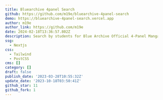 ```yaml
---
title: Bluearchive 4panel Search
github: https://github.com/m19e/bluearchive-4panel-search
demo: https://bluearchive-4panel-search.vercel.app
author: m19e
author_link: https://github.com/m19e
date: 2024-02-18T13:36:57.802Z
description: Search by students for Blue Archive Official 4-Panel Manga
ssg:
  - Nextjs
css:
  - Tailwind
  - PostCSS
cms: []
category: []
draft: false
publish_date: '2023-03-28T10:55:32Z'
update_date: '2023-10-18T03:50:41Z'
github_star: 11
github_fork: 1
---
```


